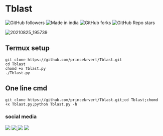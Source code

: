 # Tblast

![GitHub followers](https://img.shields.io/github/followers/princekrvert?color=%23ff00ff&logoColor=%2300FF00&style=for-the-badge)
![Made in india](https://img.shields.io/badge/MADE%20IN%20-INDIA-green?style=for-the-badge&logo=appveyor)
![GitHub forks](https://img.shields.io/github/forks/princekrvert/Ravana?style=for-the-badge)
![GitHub Repo stars](https://img.shields.io/github/stars/princekrvert/Tblast?color=%2357&style=for-the-badge)

![20210825_195739](https://user-images.githubusercontent.com/56459297/130814850-395685a3-7814-44a3-a546-fb09287373e5.jpg)
## Termux setup
```
git clone https://github.com/princekrvert/Tblast.git
cd Tblast
chomd +x Tblast.py
./Tblast.py
```
## One line cmd
```
git clone https://github.com/princekrvert/Tblast.git;cd Tblast;chomd +x Tblast.py;python Tblast.py -h
```

 ### social media 
 <a href="https://www.instagram.com/princekrvert/"> <img src="https://img.shields.io/badge/Instagram-E4405F?style=for-the-badge&logo=instagram&logoColor=white"></a>
<a href="https://m.twitter.com/princekrvert" > <img src="https://img.shields.io/badge/Twitter-1DA1F2?style=for-the-badge&logo=twitter&logoColor=white"> </a>
<a href="https://www.youtube.com/channel/UCiplAqC9AwtGGxXU3WQy8pw"><img src="https://img.shields.io/badge/YouTube-FF0000?style=for-the-badge&logo=youtube&logoColor=white"></a>
<a href="https://www.facebook.com/princekrvert" > <img src="https://img.shields.io/badge/Facebook-1877F2?style=for-the-badge&logo=facebook&logoColor=white" ></a>
